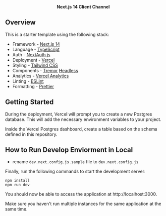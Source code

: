 
<div align="center"><strong>Next.js 14 Client Channel</strong></div>
</div>

## Overview

This is a starter template using the following stack:

- Framework - [Next.js 14](https://nextjs.org/14)
- Language - [TypeScript](https://www.typescriptlang.org)
- Auth - [NextAuth.js](https://next-auth.js.org)
- Deployment - [Vercel](https://vercel.com/docs/concepts/next.js/overview)
- Styling - [Tailwind CSS](https://tailwindcss.com)
- Components - [Tremor](https://www.tremor.so) [Headless](https://headlessui.com/)
- Analytics - [Vercel Analytics](https://vercel.com/analytics)
- Linting - [ESLint](https://eslint.org)
- Formatting - [Prettier](https://prettier.io)


## Getting Started

During the deployment, Vercel will prompt you to create a new Postgres database. This will add the necessary environment variables to your project.

Inside the Vercel Postgres dashboard, create a table based on the schema defined in this repository.


## How to Run Develop Enviorment in Local 

* rename `dev.next.config.js.sample` file to `dev.next.config.js`

Finally, run the following commands to start the development server:

```
npm install
npm run dev
```

You should now be able to access the application at http://localhost:3000.

Make sure you haven't run multiple instances for the same application at the same time.